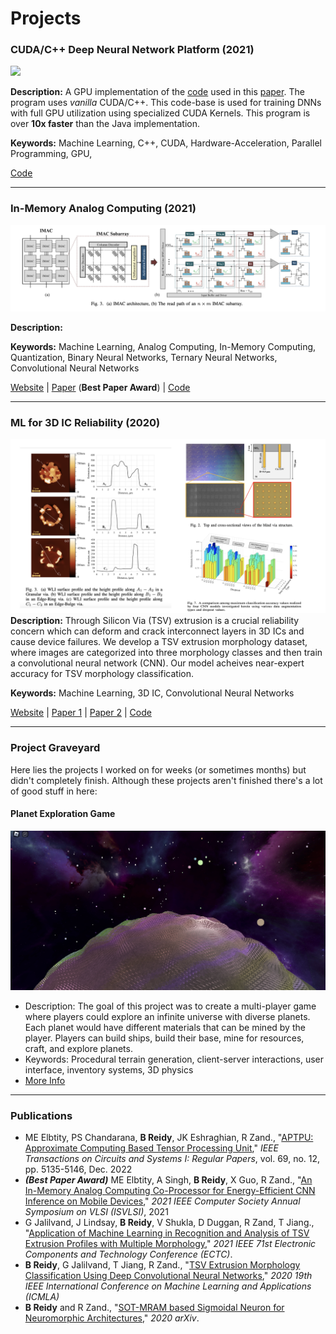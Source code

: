 # Projects
###  CUDA/C++ Deep Neural Network Platform (2021)
![](https://c1.neweggimages.com/ProductImage/14-137-557-V01.jpg)

**Description:** 
A GPU implementation of the [code](https://github.com/BrendanCReidy/Java-ML-Framework/blob/master) used in this [paper](https://ieeexplore.ieee.org/abstract/document/9516756). The program uses *vanilla* CUDA/C++. This code-base is used for training DNNs with full GPU utilization using specialized CUDA Kernels. This program is over **10x faster** than the Java implementation.

**Keywords:**
Machine Learning, C++, CUDA, Hardware-Acceleration, Parallel Programming, GPU, 

[Code](https://github.com/iCAS-Lab/CUDA-Neural-Network)

---
###  In-Memory Analog Computing (2021)
![](images/IMAC.png)

**Description:** 

**Keywords:**
Machine Learning, Analog Computing, In-Memory Computing, Quantization, Binary Neural Networks, Ternary Neural Networks, Convolutional Neural Networks

[Website](https://www.icaslab.com/research/imac) | [Paper](https://ieeexplore.ieee.org/abstract/document/9516756) (**Best Paper Award**) | [Code](https://github.com/BrendanCReidy/Java-ML-Framework)

---
### ML for 3D IC Reliability (2020)
![](images/deep_morphology.png)
**Description:** Through Silicon Via (TSV) extrusion is a crucial reliability concern which can deform and crack interconnect layers in 3D ICs and cause device failures. We develop a TSV extrusion morphology dataset, where images are categorized into three morphology classes and then train a convolutional neural network (CNN). Our model acheives near-expert accuracy for TSV morphology classification.

**Keywords:**
Machine Learning, 3D IC, Convolutional Neural Networks

[Website](https://www.icaslab.com/research/ml-3d-ic-reliability) | [Paper 1](https://ieeexplore.ieee.org/abstract/document/9356292) | [Paper 2](https://ieeexplore.ieee.org/abstract/document/9501584) | [Code](https://github.com/iCAS-Lab/Deep-Morphology)


---
### Project Graveyard
Here lies the projects I worked on for weeks (or sometimes months) but didn't completely finish. Although these projects aren't finished there's a lot of good stuff in here:
#### Planet Exploration Game 
![](images/planets.png)
  - Description: The goal of this project was to create a multi-player game where players could explore an infinite universe with diverse planets. Each planet would have different materials that can be mined by the player. Players can build ships, build their base, mine for resources, craft, and explore planets.
  - Keywords: Procedural terrain generation, client-server interactions, user interface, inventory systems, 3D physics
  - [More Info](/planet_exploration)

---
### Publications

- ME Elbtity, PS Chandarana, **B Reidy**, JK Eshraghian, R Zand., "[APTPU: Approximate Computing Based Tensor Processing Unit](https://ieeexplore.ieee.org/abstract/document/9901385)," *IEEE Transactions on Circuits and Systems I: Regular Papers*, vol. 69, no. 12, pp. 5135-5146, Dec. 2022
- ***(Best Paper Award)*** ME Elbtity, A Singh, **B Reidy**, X Guo, R Zand., "[An In-Memory Analog Computing Co-Processor for Energy-Efficient CNN Inference on Mobile Devices](http://example.com/)," *2021 IEEE Computer Society Annual Symposium on VLSI (ISVLSI)*, 2021
- G Jalilvand, J Lindsay, **B Reidy**, V Shukla, D Duggan, R Zand, T Jiang., "[Application of Machine Learning in Recognition and Analysis of TSV Extrusion Profiles with Multiple Morphology](https://ieeexplore.ieee.org/abstract/document/9501584)," *2021 IEEE 71st Electronic Components and Technology Conference (ECTC)*.
- **B Reidy**, G Jalilvand, T Jiang, R Zand., "[TSV Extrusion Morphology Classification Using Deep Convolutional Neural Networks](https://ieeexplore.ieee.org/abstract/document/9356292)," *2020 19th IEEE International Conference on Machine Learning and Applications (ICMLA)*
- **B Reidy** and R Zand., "[SOT-MRAM based Sigmoidal Neuron for Neuromorphic Architectures](https://arxiv.org/abs/2006.01238)," *2020 arXiv*.